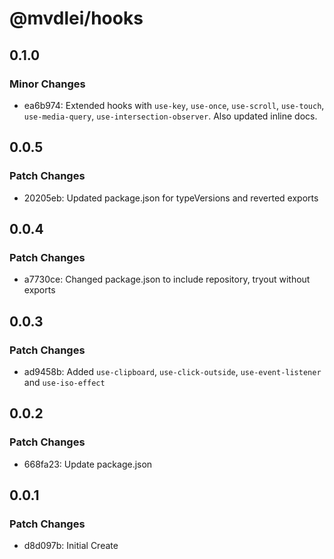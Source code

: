 # @mvdlei/hooks

## 0.1.0

### Minor Changes

- ea6b974: Extended hooks with `use-key`, `use-once`, `use-scroll`, `use-touch`, `use-media-query`, `use-intersection-observer`. Also updated inline docs.

## 0.0.5

### Patch Changes

- 20205eb: Updated package.json for typeVersions and reverted exports

## 0.0.4

### Patch Changes

- a7730ce: Changed package.json to include repository, tryout without exports

## 0.0.3

### Patch Changes

- ad9458b: Added `use-clipboard`, `use-click-outside`, `use-event-listener` and `use-iso-effect`

## 0.0.2

### Patch Changes

- 668fa23: Update package.json

## 0.0.1

### Patch Changes

- d8d097b: Initial Create
